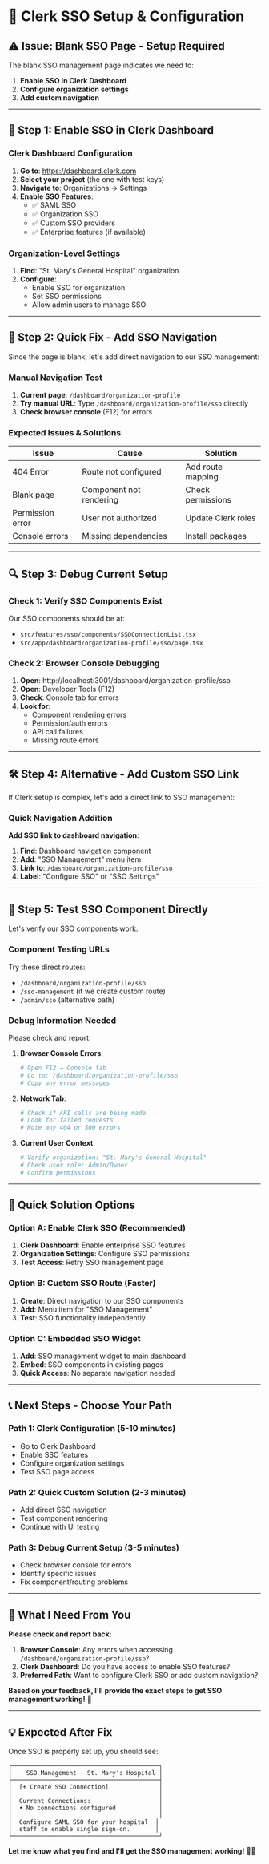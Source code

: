 # 🔧 Clerk SSO Setup & Configuration

## ⚠️ **Issue: Blank SSO Page - Setup Required**

The blank SSO management page indicates we need to:
1. **Enable SSO in Clerk Dashboard**
2. **Configure organization settings**
3. **Add custom navigation**

---

## 🎯 **Step 1: Enable SSO in Clerk Dashboard**

### **Clerk Dashboard Configuration**

1. **Go to**: https://dashboard.clerk.com
2. **Select your project** (the one with test keys)
3. **Navigate to**: Organizations → Settings
4. **Enable SSO Features**:
   - ✅ SAML SSO
   - ✅ Organization SSO
   - ✅ Custom SSO providers
   - ✅ Enterprise features (if available)

### **Organization-Level Settings**

1. **Find**: "St. Mary's General Hospital" organization
2. **Configure**:
   - Enable SSO for organization
   - Set SSO permissions
   - Allow admin users to manage SSO

---

## 🚀 **Step 2: Quick Fix - Add SSO Navigation**

Since the page is blank, let's add direct navigation to our SSO management:

### **Manual Navigation Test**

1. **Current page**: `/dashboard/organization-profile`
2. **Try manual URL**: Type `/dashboard/organization-profile/sso` directly
3. **Check browser console** (F12) for errors

### **Expected Issues & Solutions**

| Issue | Cause | Solution |
|-------|-------|----------|
| 404 Error | Route not configured | Add route mapping |
| Blank page | Component not rendering | Check permissions |
| Permission error | User not authorized | Update Clerk roles |
| Console errors | Missing dependencies | Install packages |

---

## 🔍 **Step 3: Debug Current Setup**

### **Check 1: Verify SSO Components Exist**

Our SSO components should be at:
- `src/features/sso/components/SSOConnectionList.tsx`
- `src/app/dashboard/organization-profile/sso/page.tsx`

### **Check 2: Browser Console Debugging**

1. **Open**: http://localhost:3001/dashboard/organization-profile/sso
2. **Open**: Developer Tools (F12)
3. **Check**: Console tab for errors
4. **Look for**:
   - Component rendering errors
   - Permission/auth errors
   - API call failures
   - Missing route errors

---

## 🛠️ **Step 4: Alternative - Add Custom SSO Link**

If Clerk setup is complex, let's add a direct link to SSO management:

### **Quick Navigation Addition**

**Add SSO link to dashboard navigation**:

1. **Find**: Dashboard navigation component
2. **Add**: "SSO Management" menu item
3. **Link to**: `/dashboard/organization-profile/sso`
4. **Label**: "Configure SSO" or "SSO Settings"

---

## 🧪 **Step 5: Test SSO Component Directly**

Let's verify our SSO components work:

### **Component Testing URLs**

Try these direct routes:
- `/dashboard/organization-profile/sso`
- `/sso-management` (if we create custom route)
- `/admin/sso` (alternative path)

### **Debug Information Needed**

Please check and report:

1. **Browser Console Errors**:
   ```bash
   # Open F12 → Console tab
   # Go to: /dashboard/organization-profile/sso
   # Copy any error messages
   ```

2. **Network Tab**:
   ```bash
   # Check if API calls are being made
   # Look for failed requests
   # Note any 404 or 500 errors
   ```

3. **Current User Context**:
   ```bash
   # Verify organization: "St. Mary's General Hospital"
   # Check user role: Admin/Owner
   # Confirm permissions
   ```

---

## 🎯 **Quick Solution Options**

### **Option A: Enable Clerk SSO (Recommended)**

1. **Clerk Dashboard**: Enable enterprise SSO features
2. **Organization Settings**: Configure SSO permissions
3. **Test Access**: Retry SSO management page

### **Option B: Custom SSO Route (Faster)**

1. **Create**: Direct navigation to our SSO components
2. **Add**: Menu item for "SSO Management"
3. **Test**: SSO functionality independently

### **Option C: Embedded SSO Widget**

1. **Add**: SSO management widget to main dashboard
2. **Embed**: SSO components in existing pages
3. **Quick Access**: No separate navigation needed

---

## 📞 **Next Steps - Choose Your Path**

### **Path 1: Clerk Configuration (5-10 minutes)**
- Go to Clerk Dashboard
- Enable SSO features
- Configure organization settings
- Test SSO page access

### **Path 2: Quick Custom Solution (2-3 minutes)**
- Add direct SSO navigation
- Test component rendering
- Continue with UI testing

### **Path 3: Debug Current Setup (3-5 minutes)**
- Check browser console for errors
- Identify specific issues
- Fix component/routing problems

---

## 🔧 **What I Need From You**

**Please check and report back**:

1. **Browser Console**: Any errors when accessing `/dashboard/organization-profile/sso`?
2. **Clerk Dashboard**: Do you have access to enable SSO features?
3. **Preferred Path**: Want to configure Clerk SSO or add custom navigation?

**Based on your feedback, I'll provide the exact steps to get SSO management working!** 🚀

---

## 💡 **Expected After Fix**

Once SSO is properly set up, you should see:

```
┌─────────────────────────────────────────┐
│    SSO Management - St. Mary's Hospital │
├─────────────────────────────────────────┤
│  [+ Create SSO Connection]              │
│                                         │
│  Current Connections:                   │
│  • No connections configured            │
│                                         │
│  Configure SAML SSO for your hospital  │
│  staff to enable single sign-on.       │
└─────────────────────────────────────────┘
```

**Let me know what you find and I'll get the SSO management working!** 🏥✨